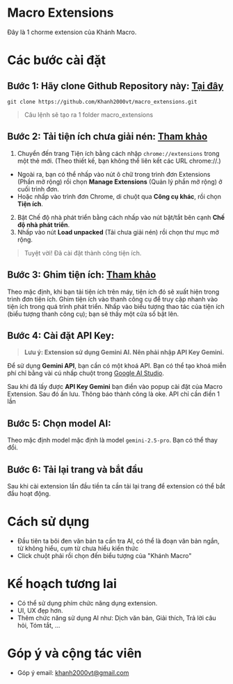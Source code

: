 # Macro Extensions

Đây là 1 chorme extension của Khánh Macro.

# Các bước cài đặt

## Bước 1: Hãy clone Github Repository này: [Tại đây](https://github.com/Khanh2000vt/macro_extensions.git "Tại đây")

`git clone https://github.com/Khanh2000vt/macro_extensions.git`

> Câu lệnh sẽ tạo ra 1 folder macro_extensions

## Bước 2: Tải tiện ích chưa giải nén: [Tham khảo](https://developer.chrome.com/docs/extensions/get-started/tutorial/hello-world?hl=vi#load-unpacked "Tham khảo")

1. Chuyển đến trang Tiện ích bằng cách nhập `chrome://extensions` trong một thẻ mới. (Theo thiết kế, bạn không thể liên kết các URL chrome://.)

- Ngoài ra, bạn có thể nhấp vào nút ô chữ trong trình đơn Extensions (Phần mở rộng) rồi chọn **Manage Extensions** (Quản lý phần mở rộng) ở cuối trình đơn.
- Hoặc nhấp vào trình đơn Chrome, di chuột qua **Công cụ khác**, rồi chọn **Tiện ích**.

2. Bật Chế độ nhà phát triển bằng cách nhấp vào nút bật/tắt bên cạnh **Chế độ nhà phát triển**.
3. Nhấp vào nút **Load unpacked** (Tải chưa giải nén) rồi chọn thư mục mở rộng.

> Tuyệt vời! Đã cài đặt thành công tiện ích.

## Bước 3: Ghim tiện ích: [Tham khảo](https://developer.chrome.com/docs/extensions/get-started/tutorial/hello-world?hl=vi#pin_the_extension "Tham khảo")

Theo mặc định, khi bạn tải tiện ích trên máy, tiện ích đó sẽ xuất hiện trong trình đơn tiện ích. Ghim tiện ích vào thanh công cụ để truy cập nhanh vào tiện ích trong quá trình phát triển.
Nhấp vào biểu tượng thao tác của tiện ích (biểu tượng thanh công cụ); bạn sẽ thấy một cửa sổ bật lên.

## Bước 4: Cài đặt API Key:

> **Lưu ý: Extension sử dụng Gemini AI. Nên phải nhập API Key Gemini.**

Để sử dụng **Gemini API**, bạn cần có một khoá API. Bạn có thể tạo khoá miễn phí chỉ bằng vài cú nhấp chuột trong [Google AI Studio](https://aistudio.google.com/app/apikey?hl=vi&_gl=1*1ptsirm*_ga*OTIwNTgwNTMuMTc1MzI4ODAwMw..*_ga_P1DBVKWT6V*czE3NTQ2NDA4ODMkbzQkZzEkdDE3NTQ2NDE5MjQkajEzJGwwJGg0MDM3NzkzMjg. "Google AI Studio").

Sau khi đã lấy được **API Key Gemini** bạn điền vào popup cài đặt của Macro Extension. Sau đó ấn lưu. Thông báo thành công là oke. API chỉ cần điền 1 lần

## Bước 5: Chọn model AI:

Theo mặc định model mặc định là model `gemini-2.5-pro`. Bạn có thể thay đổi.

## Bước 6: Tải lại trang và bắt đầu

Sau khi cài extension lần đầu tiền ta cần tải lại trang để extension có thể bắt đầu hoạt động.

# Cách sử dụng

- Đầu tiên ta bôi đen văn bản ta cần tra AI, có thể là đoạn văn bản ngắn, từ không hiểu, cụm từ chưa hiểu kiến thức
- Click chuột phải rồi chọn đến biểu tượng của "Khánh Macro"

# Kế hoạch tương lai

- Có thể sử dụng phím chức năng dụng extension.
- UI, UX đẹp hơn.
- Thêm chức năng sử dụng AI như: Dịch văn bản, Giải thích, Trả lời câu hỏi, Tóm tắt, ...

# Góp ý và cộng tác viên

- Góp ý email: khanh2000vt@gmail.com
